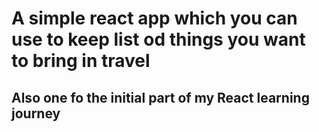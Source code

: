 # A simple react app which you can use to keep list od things you want to bring in travel

## Also one fo the initial part of my React learning journey
